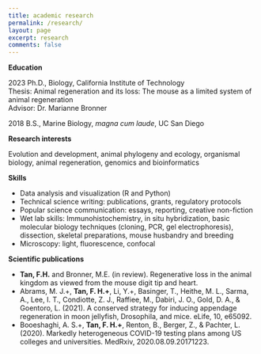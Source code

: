 ```yaml
---
title: academic research
permalink: /research/
layout: page
excerpt: research
comments: false
---
```

**Education**

2023 Ph.D., Biology, California Institute of Technology \
Thesis: Animal regeneration and its loss: The mouse as a limited system of animal regeneration \
Advisor: Dr. Marianne Bronner

2018 B.S., Marine Biology, _magna cum laude_, UC San Diego

**Research interests**

Evolution and development, animal phylogeny and ecology, organismal biology, animal regeneration, genomics and bioinformatics

**Skills**

- Data analysis and visualization (R and Python)
- Technical science writing: publications, grants, regulatory protocols
- Popular science communication: essays, reporting, creative non-fiction
- Wet lab skills: Immunohistochemistry, in situ hybridization, basic molecular biology techniques (cloning, PCR, gel electrophoresis), dissection, skeletal preparations, mouse husbandry and breeding
- Microscopy: light, fluorescence, confocal

**Scientific publications**

- **Tan, F.H.** and Bronner, M.E. (in review). Regenerative loss in the animal kingdom as viewed from the mouse digit tip and heart.
- Abrams, M. J.+, **Tan, F. H.+**, Li, Y.+, Basinger, T., Heithe, M. L., Sarma, A., Lee, I. T., Condiotte, Z. J., Raffiee, M., Dabiri, J. O., Gold, D. A., & Goentoro, L. (2021). A conserved strategy for inducing appendage regeneration in moon jellyfish, Drosophila, and mice. eLife, 10, e65092.
- Booeshaghi, A. S.+, **Tan, F. H.+**, Renton, B., Berger, Z., & Pachter, L. (2020). Markedly heterogeneous COVID-19 testing plans among US colleges and universities. MedRxiv, 2020.08.09.20171223.
